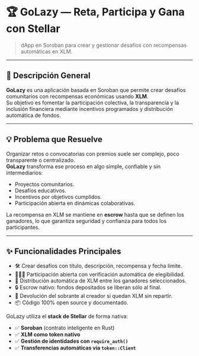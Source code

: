 # 🏆 GoLazy — Reta, Participa y Gana con Stellar

> dApp en Soroban para crear y gestionar desafíos con recompensas automáticas en XLM.

---

## 📌 Descripción General

**GoLazy** es una aplicación basada en Soroban que permite crear desafíos comunitarios con recompensas económicas usando **XLM**.  
Su objetivo es fomentar la participación colectiva, la transparencia y la inclusión financiera mediante incentivos programados y distribución automática de fondos.

---

## 💡 Problema que Resuelve

Organizar retos o convocatorias con premios suele ser complejo, poco transparente o centralizado.  
**GoLazy** transforma ese proceso en algo simple, confiable y sin intermediarios:

- Proyectos comunitarios.
- Desafíos educativos.
- Incentivos por objetivos cumplidos.
- Participación abierta en dinámicas colaborativas.

La recompensa en XLM se mantiene en **escrow** hasta que se definen los ganadores, lo que garantiza seguridad y confianza para todos los participantes.

---

## ✨ Funcionalidades Principales

- 🛠️ Crear desafíos con título, descripción, recompensa y fecha límite.
- 🧑‍🤝‍🧑 Participación abierta con verificación automática de elegibilidad.
- 🏅 Distribución automática de XLM entre los ganadores seleccionados.
- 🔒 Escrow nativo: fondos depositados se liberan sólo al final.
- 🔁 Devolución del sobrante al creador si quedan XLM sin repartir.
- 📦 Código 100% open source y documentado.


GoLazy utiliza el **stack de Stellar** de forma nativa:

- ✅ **Soroban** (contrato inteligente en Rust)
- ✅ **XLM como token nativo**
- ✅ **Gestión de identidades con `require_auth()`**
- ✅ **Transferencias automáticas vía `token::Client`**

